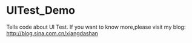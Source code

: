 # UITest_Demo
Tells code about UI Test.
If you want to know more,please visit my blog:
http://blog.sina.com.cn/xiangdashan
